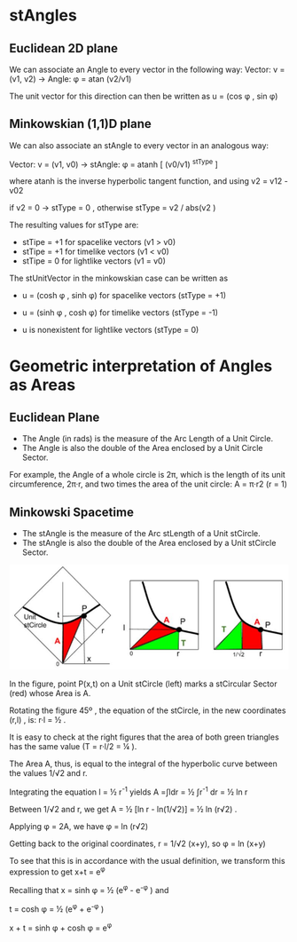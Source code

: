 # stAngles 

## Euclidean 2D plane 

We can associate an Angle to every vector in the following way:  Vector:   v = (v1, v2)   →    Angle: φ = atan (v2/v1)

The unit vector for this direction can then be written as  u = (cos φ , sin φ)

## Minkowskian (1,1)D plane 

We can also associate an stAngle to every vector in an analogous way:  

Vector:   v = (v1, v0)   →    stAngle:   φ = atanh [ (v0/v1) <sup>stType</sup>  ]

where  atanh is the inverse hyperbolic tangent function, and   using  v2  = v12 -v02  

 if  v2 = 0   →   stType = 0   ,  otherwise   stType = v2 / abs(v2 )
 
The resulting values for stType are: 
* stTipe = +1 for spacelike vectors  (v1  >  v0)  
* stTipe = +1 for timelike vectors  (v1  <  v0) 
* stTipe = 0 for lightlike vectors  (v1  =  v0)    

The stUnitVector in the minkowskian case can be written as 

* u = (cosh φ , sinh φ)  for spacelike vectors (stType = +1)

* u = (sinh φ , cosh φ)  for timelike vectors (stType =  -1)

* u is nonexistent for lightlike vectors (stType = 0)


# Geometric interpretation of Angles as Areas

## Euclidean Plane
* The Angle (in rads) is the measure of the Arc Length of a Unit Circle.
* The Angle is also the double of the Area enclosed by a Unit Circle Sector.

For example, the Angle of a whole circle is 2π, which is the length of its unit circumference, 2π·r,  and two times the area of the unit circle: A = π·r2  (r = 1)


## Minkowski Spacetime
* The stAngle is the measure of the Arc stLength of a Unit stCircle.
* The stAngle is also the double of the Area enclosed by a Unit stCircle Sector.

![stAngle as Area](https://github.com/probaxeoxebra/probaMinkoski/blob/master/Explicacions/Images/Angle_asArea.JPG "Visual explanation for the equivalence between stAngle and stSector Area")

In the figure, point P(x,t) on a Unit stCircle (left) marks a stCircular Sector (red) whose Area is A. 

Rotating the figure 45º , the equation of the stCircle, in the new coordinates (r,l) , is: r·l = ½ .

It is easy to check at the right figures that the area of both green triangles has the same value (T = r·l/2 = ¼ ). 

The Area A, thus, is equal to the integral of the hyperbolic curve between the values 1/√2 and r.  

Integrating the equation l = ½ r<sup>-1</sup>  yields  A =∫ldr = ½  ∫r<sup>-1</sup> dr = ½ ln r

Between 1/√2 and r, we get A = ½ [ln r - ln(1/√2)] = ½ ln (r√2) .

Applying φ = 2A, we have   φ = ln (r√2) 

Getting back to the original coordinates, r = 1/√2 (x+y), so  φ = ln (x+y) 

To see that this is in accordance with the usual definition, we transform this expression to get x+t = e<sup>φ</sup>   

Recalling that x = sinh φ = ½ (e<sup>φ</sup>  - e<sup>-φ</sup>  )  and 

t = cosh φ = ½ (e<sup>φ</sup>  + e<sup>-φ</sup>  )  

x + t =  sinh φ  +  cosh φ =  e<sup>φ</sup>  
